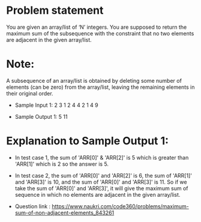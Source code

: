 # Problem statement
You are given an array/list of ‘N’ integers. You are supposed to return the maximum sum of the subsequence with the constraint that no two elements are adjacent in the given array/list.

# Note:
A subsequence of an array/list is obtained by deleting some number of elements (can be zero) from the array/list, leaving the remaining elements in their original order.

- Sample Input 1:
2
3
1 2 4
4
2 1 4 9

- Sample Output 1:
5
11

# Explanation to Sample Output 1:
- In test case 1, the sum of 'ARR[0]' & 'ARR[2]' is 5 which is greater than 'ARR[1]' which is 2 so the answer is 5.

- In test case 2, the sum of 'ARR[0]' and 'ARR[2]' is 6, the sum of 'ARR[1]' and 'ARR[3]' is 10, and the sum of 'ARR[0]' and 'ARR[3]' is 11. So if we take the sum of 'ARR[0]' and 'ARR[3]', it will give the maximum sum of sequence in which no elements are adjacent in the given array/list.

- Question link : https://www.naukri.com/code360/problems/maximum-sum-of-non-adjacent-elements_843261